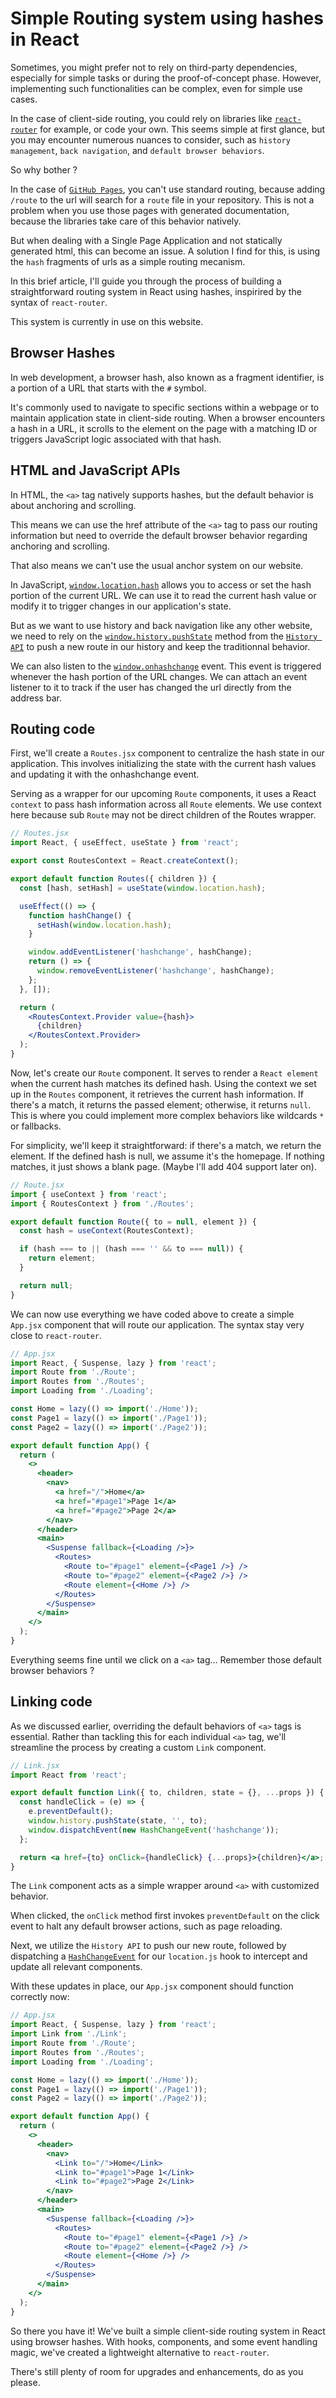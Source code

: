 # Simple Routing system using hashes in React

Sometimes, you might prefer not to rely on third-party dependencies, especially for simple tasks or during the proof-of-concept phase.
However, implementing such functionalities can be complex, even for simple use cases.

In the case of client-side routing, you could rely on libraries like [`react-router`](https://reactrouter.com/) for example, or code your own.
This seems simple at first glance, but you may encounter numerous nuances to consider, such as `history management`, `back navigation`, and `default browser behaviors`.

So why bother ?

In the case of [`GitHub Pages`](https://pages.github.com/), you can't use standard routing, because adding `/route` to the url will search for a `route` file in your repository.
This is not a problem when you use those pages with generated documentation, because the libraries take care of this behavior natively.

But when dealing with a Single Page Application and not statically generated html, this can become an issue.
A solution I find for this, is using the `hash` fragments of urls as a simple routing mecanism.

In this brief article, I'll guide you through the process of building a straightforward routing system in React using hashes, inspirired by the syntax of `react-router`.

This system is currently in use on this website.

## Browser Hashes

In web development, a browser hash, also known as a fragment identifier, is a portion of a URL that starts with the `#` symbol.

It's commonly used to navigate to specific sections within a webpage or to maintain application state in client-side routing.
When a browser encounters a hash in a URL, it scrolls to the element on the page with a matching ID or triggers JavaScript logic associated with that hash.

## HTML and JavaScript APIs

In HTML, the `<a>` tag natively supports hashes, but the default behavior is about anchoring and scrolling.

This means we can use the href attribute of the `<a>` tag to pass our routing information but need to override the default browser behavior regarding anchoring and scrolling.

That also means we can't use the usual anchor system on our website.

In JavaScript, [`window.location.hash`](https://developer.mozilla.org/en-US/docs/Web/API/Location/hash) allows you to access or set the hash portion of the current URL.
We can use it to read the current hash value or modify it to trigger changes in our application's state.

But as we want to use history and back navigation like any other website, we need to rely on the [`window.history.pushState`](https://developer.mozilla.org/en-US/docs/Web/API/History/pushState) method from the [`History API`](https://developer.mozilla.org/en-US/docs/Web/API/History_API) to push a new route in our history and keep the traditionnal behavior.

We can also listen to the [`window.onhashchange`](https://developer.mozilla.org/en-US/docs/Web/API/Window/hashchange_event) event.
This event is triggered whenever the hash portion of the URL changes.
We can attach an event listener to it to track if the user has changed the url directly from the address bar.

## Routing code

First, we'll create a `Routes.jsx` component to centralize the hash state in our application.
This involves initializing the state with the current hash values and updating it with the onhashchange event.

Serving as a wrapper for our upcoming `Route` components, it uses a React `context` to pass hash information across all `Route` elements. We use context here because sub `Route` may not be direct children of the Routes wrapper.

```jsx
// Routes.jsx
import React, { useEffect, useState } from 'react';

export const RoutesContext = React.createContext();

export default function Routes({ children }) {
  const [hash, setHash] = useState(window.location.hash);

  useEffect(() => {
    function hashChange() {
      setHash(window.location.hash);
    }

    window.addEventListener('hashchange', hashChange);
    return () => {
      window.removeEventListener('hashchange', hashChange);
    };
  }, []);

  return (
    <RoutesContext.Provider value={hash}>
      {children}
    </RoutesContext.Provider>
  );
}
```

Now, let's create our `Route` component. It serves to render a `React element` when the current hash matches its defined hash. Using the context we set up in the `Routes` component, it retrieves the current hash information. If there's a match, it returns the passed element; otherwise, it returns `null`. This is where you could implement more complex behaviors like wildcards `*` or fallbacks.

For simplicity, we'll keep it straightforward: if there's a match, we return the element. If the defined hash is null, we assume it's the homepage. If nothing matches, it just shows a blank page. (Maybe I'll add 404 support later on).

```jsx
// Route.jsx
import { useContext } from 'react';
import { RoutesContext } from './Routes';

export default function Route({ to = null, element }) {
  const hash = useContext(RoutesContext);

  if (hash === to || (hash === '' && to === null)) {
    return element;
  }

  return null;
}
```

We can now use everything we have coded above to create a simple `App.jsx` component that will route our application. The syntax stay very close to `react-router`.

```jsx
// App.jsx
import React, { Suspense, lazy } from 'react';
import Route from './Route';
import Routes from './Routes';
import Loading from './Loading';

const Home = lazy(() => import('./Home'));
const Page1 = lazy(() => import('./Page1'));
const Page2 = lazy(() => import('./Page2'));

export default function App() {
  return (
    <>
      <header>
        <nav>
          <a href="/">Home</a>
          <a href="#page1">Page 1</a>
          <a href="#page2">Page 2</a>
        </nav>
      </header>
      <main>
        <Suspense fallback={<Loading />}>
          <Routes>
            <Route to="#page1" element={<Page1 />} />
            <Route to="#page2" element={<Page2 />} />
            <Route element={<Home />} />
          </Routes>
        </Suspense>
      </main>
    </>
  );
}
```

Everything seems fine until we click on a `<a>` tag... Remember those default browser behaviors ?

## Linking code

As we discussed earlier, overriding the default behaviors of `<a>` tags is essential.
Rather than tackling this for each individual `<a>` tag, we'll streamline the process by creating a custom `Link` component.

```jsx
// Link.jsx
import React from 'react';

export default function Link({ to, children, state = {}, ...props }) {
  const handleClick = (e) => {
    e.preventDefault();
    window.history.pushState(state, '', to);
    window.dispatchEvent(new HashChangeEvent('hashchange'));
  };

  return <a href={to} onClick={handleClick} {...props}>{children}</a>;
}
```

The `Link` component acts as a simple wrapper around `<a>` with customized behavior.

When clicked, the `onClick` method first invokes `preventDefault` on the click event to halt any default browser actions, such as page reloading.

Next, we utilize the `History API` to push our new route, followed by dispatching a [`HashChangeEvent`](https://developer.mozilla.org/en-US/docs/Web/API/HashChangeEvent) for our `location.js` hook to intercept and update all relevant components.

With these updates in place, our `App.jsx` component should function correctly now:

```jsx
// App.jsx
import React, { Suspense, lazy } from 'react';
import Link from './Link';
import Route from './Route';
import Routes from './Routes';
import Loading from './Loading';

const Home = lazy(() => import('./Home'));
const Page1 = lazy(() => import('./Page1'));
const Page2 = lazy(() => import('./Page2'));

export default function App() {
  return (
    <>
      <header>
        <nav>
          <Link to="/">Home</Link>
          <Link to="#page1">Page 1</Link>
          <Link to="#page2">Page 2</Link>
        </nav>
      </header>
      <main>
        <Suspense fallback={<Loading />}>
          <Routes>
            <Route to="#page1" element={<Page1 />} />
            <Route to="#page2" element={<Page2 />} />
            <Route element={<Home />} />
          </Routes>
        </Suspense>
      </main>
    </>
  );
}
```

So there you have it! We've built a simple client-side routing system in React using browser hashes. With hooks, components, and some event handling magic, we've created a lightweight alternative to `react-router`.

There's still plenty of room for upgrades and enhancements, do as you please.